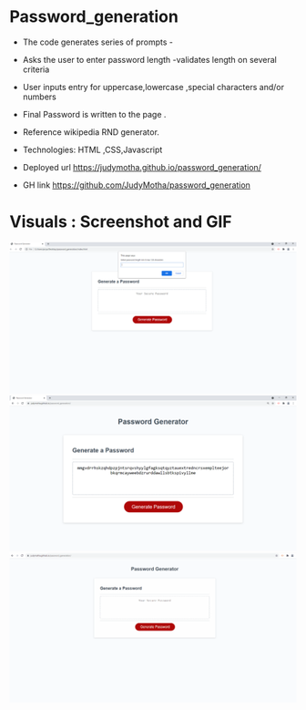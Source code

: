 # Password_generation
* The code generates series of prompts -
* Asks the user to enter password length -validates length on several criteria
* User inputs entry for uppercase,lowercase ,special characters and/or  numbers 
* Final Password is  written to the page .
* Reference wikipedia RND generator.
* Technologies: HTML ,CSS,Javascript

* Deployed url https://judymotha.github.io/password_generation/
* GH link https://github.com/JudyMotha/password_generation

# Visuals : Screenshot and GIF 
 
 <img src="./Password_Generator.png">
 
 <img src="./PWDGN2.png">
 
 <img src="./PG.gif">
